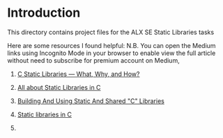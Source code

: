 # Introduction

This directory contains project files for the ALX SE Static Libraries tasks

Here are some resources I found helpful:
N.B. You can open the Medium links using Incognito Mode in your browser to enable view the full article without need to subscribe for premium account on Medium,

1. [C Static Libraries — What, Why, and How?](https://medium.com/@bdov_/https-medium-com-bdov-c-static-libraries-what-why-and-how-b6b442b054d3)

2. [All about Static Libraries in C](https://medium.com/@meghamohan/all-about-static-libraries-in-c-cea57990c495)

3. [Building And Using Static And Shared "C" Libraries](https://docencia.ac.upc.edu/FIB/USO/Bibliografia/unix-c-libraries.html)

4. [Static libraries in C](https://medium.com/@927/static-libraries-in-c-ae888e5bcbc7#:~:text=To%20list%20the%20symbols%20stored,symbol%20name%20from%20object%20files.)

5. 
